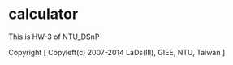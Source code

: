 calculator
=========

This is HW-3 of NTU_DSnP

Copyright [ Copyleft(c) 2007-2014 LaDs(III), GIEE, NTU, Taiwan ]
